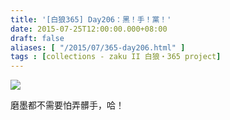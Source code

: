 ```yaml
---
title: '[白狼365] Day206：黑！手！黨！'
date: 2015-07-25T12:00:00.000+08:00
draft: false
aliases: [ "/2015/07/365-day206.html" ]
tags : [collections - zaku II 白狼・365 project]
---
```


[![](https://farm1.staticflickr.com/408/19986169115_505a61f102_z.jpg)](https://farm1.staticflickr.com/408/19986169115_505a61f102_z.jpg)

磨墨都不需要怕弄髒手，哈！